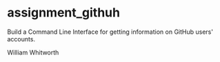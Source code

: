 # assignment_githuh
Build a Command Line Interface for getting information on GitHub users' accounts.


William Whitworth